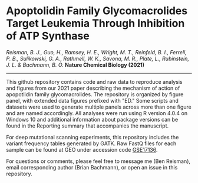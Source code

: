 # Apoptolidin Family Glycomacrolides Target Leukemia Through Inhibition of ATP Synthase
_Reisman, B. J., Guo, H., Ramsey, H. E., Wright, M. T., Reinfeld, B. I., Ferrell, P. B., Sulikowski, G. A., Rathmell, W. K., Savona, M. R., Plate, L., Rubinstein, J. L. & Bachmann, B. O._ **Nature Chemical Biology (2021)**
______________

This github repository contains code and raw data to reproduce analysis and figures from our 2021 paper describing the mechanism of action of apopotlidin family glycomacrolides. The repository is organized by figure panel, with extended data figures prefixed with "ED." Some scripts and datasets were used to generate multiple panels across more than one figure and are named accordingly. All analyses were run using R version 4.0.4 on Windows 10 and additional information about package versions can be found in the Reporting summary that accompanies the manuscript. 

For deep mutational scanning experiments, this repository includes the variant frequency tables generated by GATK. Raw FastQ files for each sample can be found at GEO under accession code [GSE17136](https://www.ncbi.nlm.nih.gov/geo/query/acc.cgi?acc=GSE171362). 

For questions or comments, please feel free to message me (Ben Reisman), email corresponding author (Brian Bachmann), or open an issue in this repository. 
